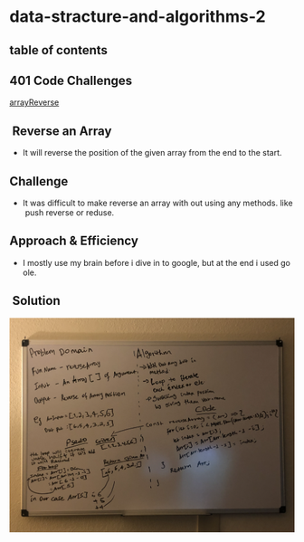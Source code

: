 # data-stracture-and-algorithms-2

##  table of contents 

## 401 Code Challenges

[arrayReverse](code-challenge/arrayReverse/array-reverse.js)





##  Reverse an Array
* It will reverse the position of the given array from the end to the start. 


## Challenge

* It was difficult to make reverse an array with out using any methods. like push reverse or reduse. 

## Approach & Efficiency
* I mostly use my brain before i dive in to google, but at the end i used goole. 

##  Solution

![array-reverse](/assets/arrayReversepic.jpg)